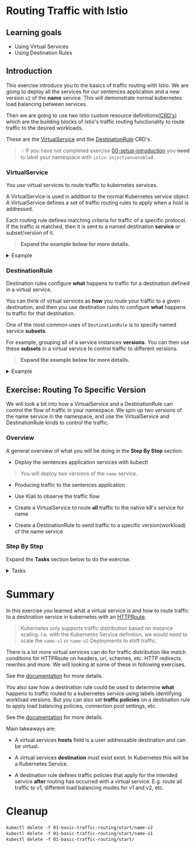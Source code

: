 [//]: # (Copyright, Eficode )
[//]: # (Origin: https://github.com/eficode-academy/istio-katas)
[//]: # (Tags: #sentences #kiali)

# Routing Traffic with Istio

## Learning goals

- Using Virtual Services
- Using Destination Rules

## Introduction

This exercise introduce you to the basics of traffic routing with Istio. 
We are going to deploy all the services for our sentences application 
and a new version `v2` of the **name** service. This will demonstrate normal 
kubernetes load balancing between services. 

Then we are going to use two Istio custom resource definitions([CRD's](https://kubernetes.io/docs/concepts/extend-kubernetes/api-extension/custom-resources/)) which are
the building blocks of Istio's traffic routing functionality to route traffic to 
the desired workloads.

These are the [VirtualService](https://istio.io/latest/docs/reference/config/networking/virtual-service/) and the [DestinationRule](https://istio.io/latest/docs/reference/config/networking/destination-rule/) CRD's.

> :bulb: If you have not completed exercise 
> [00-setup-introduction](00-setup-introduction.md) you **need** to label 
> your namespace with `istio-injection=enabled`.

### VirtualService

You use virtual services to route traffic to kubernetes services. 

A VirtualService is used in addition to the normal Kubernetes service object.
A VirtualService defines a set of traffic routing rules to apply when a host 
is addressed. 

Each routing rule defines matching criteria for traffic of a 
specific protocol. If the traffic is matched, then it is sent to a named 
destination **service** or subset/version of it.

> **Expand the example below for more details.**

<details>
    <summary> Example </summary>

```yaml
apiVersion: networking.istio.io/v1beta1
kind: VirtualService
metadata:
  name: myservice-route
spec:
  hosts:
  - myservice               # Apply these rules for traffic to this host
  gateways:
  - mesh
  http:
  - route:
    - destination:
        host: myservice     # Send to this Kubernetes Service
        subset: v1          # but only this subset of the Service
      weight: 25
    - destination:
        host: myservice
        subset: v2
      weight: 75
```

- The **http** block is an [HTTPRoute](https://istio.io/latest/docs/reference/config/networking/virtual-service/#HTTPRoute) 
containing the routing rules for HTTP/1.1, HTTP/2 and gRPC traffic. 

> You can also use [TCPRoute](https://istio.io/latest/docs/reference/config/networking/virtual-service/#TCPRoute) 
> and [TLSRoute](https://istio.io/latest/docs/reference/config/networking/virtual-service/#TLSRoute) 
> blocks for configuring routing.

- The **hosts** field is the user addressable destination that the routing rules 
apply to. It is the address used by a client when attempting to connect to a service.
This is **virtual** and doesn't actually have to exist. For example 
You could use it for consolidating routes to all services for an application. 

- The **destination** field specifies the **actual** destination of the routing 
rule and **must** exist. In kubernetes this is a **service** and generally 
takes a form like `reviews`, `ratings`, etc.
    
- The **weight** field can be used to specify the distribution of traffic,
    Within a single route.

- The `mesh` field in the gateways block is a reserved keyword used to imply 
**all** sidecars in the mesh.

- The subset block is the name of a subset within the service and **must** be 
defined in a **DestinationRule**.

</details>

### DestinationRule

Destination rules configure **what** happens to traffic for a destination 
defined in a virtual service.

You can think of virtual services as **how** you route your traffic to a given 
destination, and then you use destination rules to configure **what** happens 
to traffic for that destination.

One of the most common uses of `DestinationRule` is to specify named service **subsets**.

For example, grouping all of a service instances **versions**. You can then 
use these **subsets** in a virtual service to control traffic to different versions.

> **Expand the example below for more details.**

<details>
    <summary> Example </summary>

```yaml
apiVersion: networking.istio.io/v1beta1
kind: DestinationRule
metadata:
  name: my-destination-rule
spec:
  host: myservice      # These rules apply to this host. Typically a Kubernetes Service
  subsets:
  - name: v1           # Define a named subset 'v1'
    labels:
      version: v1      # Labels on 'host', e.g. labels on the Kubernetes Service
  - name: v2
    labels:
      version: v2
  - name: v3
    labels:
      version: v3
```

> Destination rules are applied by Istio **after** virtual service routing 
> rules are **evaluated**, so they apply to the traffic’s “real” destination.

> :bulb: If you have not completed exercise 
> [00-setup-introduction](00-setup-introduction.md) you **need** to label 
> your namespace with `istio-injection=enabled`.

</details>

## Exercise: Routing To Specific Version

We will look a bit into how a VirtualService and a DestinationRule can control 
the flow of traffic in your namespace. We spin up two versions of the name 
service in the namespace, and use the VirtualService and DestinationRule kinds 
to control the traffic.

### Overview

A general overview of what you will be doing in the **Step By Step** section.

- Deploy the sentences application services with kubectl

> You will deploy two versions of the `name` service.

- Producing traffic to the sentences application

- Use Kiali to observe the traffic flow

- Create a VirtualService to route **all** traffic to the native k8's service 
for name

- Create a DestinationRule to send traffic to a specific version(workload) of 
the name service

### Step By Step

Expand the **Tasks** section below to do the exercise.

<details>
    <summary> Tasks </summary>

#### Task: Deploy sentences app WITH TWO VERSIONS of the name services

___


```console
kubectl apply -f 01-basic-traffic-routing/start/
kubectl apply -f 01-basic-traffic-routing/start/name-v1
kubectl apply -f 01-basic-traffic-routing/start/name-v2
```

#### Task: Run loop-query.sh

___


```console
./scripts/loop-query.sh
```

#### Task: Observe the traffic in Kiali

___


Go to Graph menu item and select the **Versioned app graph** from the drop 
down menu.

![50/50 split of traffic](images/kiali-blue-green-anno.png)

What you are seeing here is kubernetes load balancing between PODS.
Kubernetes, or more specifically the `kube-proxy`, will load balance in 
either a *round robin* or *random* pattern depending on whether it is 
running in *user space* proxy mode or *IP tables* proxy mode.

You rarely want traffic routed to two version in an uncontrolled 
fashion.

So why is this happening?

> :bulb: Take a look at the label selector for the name service.
> It doesn't specify a version.  Compare this with the labels on the `name` Deployments by using `kubectl get deploy --show-labels`

#### Task: Create a destination rule and apply it

___


Create a destination rule called `name-dr.yaml` in 
`01-basic-traffic-routing/start/` and apply it.

```yaml
apiVersion: networking.istio.io/v1beta1
kind: DestinationRule
metadata:
  name: name-destination-rule
spec:
  host: name       # Apply to the name Kubernetes Service
  exportTo:
  - "."
  subsets:
  - name: name-v1  # Define a subset 'name-v1'
    labels:
      version: v1  # That consists of the destinations (i.e. Pods) with this label
  - name: name-v2
    labels:
      version: v2
```
The above destination rule says, when combined with a virtual service, **what** 
I want to do is send traffic to a workload **labeled** with either `v1` or `v2`.

```console
kubectl apply -f 01-basic-traffic-routing/start/name-dr.yaml
```
Applying the destination rule has no effect at this point because there is no 
virtual service including the destination rule.

> :bulb: To avoid 503 errors **always** apply destination rules and changes to 
> destination rules **prior** to changing virtual services.

#### Task: Create a `VirtualService` to route ALL traffic to version 1 of the name service

___


Create a virtual service called `name-vs.yaml` in 
`01-basic-traffic-routing/start/` and apply it.

```yaml
apiVersion: networking.istio.io/v1beta1
kind: VirtualService
metadata:
  name: name-route
spec:
  hosts:
  - name
  exportTo:
  - "."
  gateways:
  - mesh
  http:
  - route:
    - destination:
        host: name
        subset: name-v1
```

> The `host` field in the above yaml is the kubernetes short name for the service. 
> Istio will translate the short name based one the **namespace** of the rule. 
> E.g. if the virtual service is in namespace `default` the short name name will 
> be interpreted as `name.default.svc.cluster.local`. What will happen if the 
> **name** service is in the namespace `student1`?

```console
kubectl apply -f 01-basic-traffic-routing/start/name-vs.yaml
```

Immediately after applying this, you will see the output from the
`loop-query.sh` change and strings with '(v2)' in them are no longer
received.

Go to **Graph** menu item in Kiali and select the **Versioned app graph** 
from the drop down menu and observe the traffic flow. It may take a minute 
before fully complete but you should see the traffic being routed to the 
`name-v1` **service**.

> :bulb: Make sure to select `Idle Edges`, `Service Nodes` and 
> `Virtual Services` in the Display drop down.

![Basic virtual service route](images/basic-route-vs.png)

You can see in Kiali that the virtual service combined with the destination 
rule subsets routes traffic to the name workload labeled `v1` even though the 
name service has no versions defined in the selector.

#### Task: Add a route to version 2 of the name service as the **first** route

___

Add a destination to the new service in the `name-vs.yaml` you 
created before. But place it **before** the `name-v1` service and apply it.

```yaml
apiVersion: networking.istio.io/v1beta1
kind: VirtualService
metadata:
  name: name-route
spec:
  hosts:
  - name
  exportTo:
  - "."
  gateways:
  - mesh
  http:
  - route:
    - destination:
        host: name
        subset: name-v2
  - route:
    - destination:
        host: name
        subset: name-v1
```

```console
kubectl apply -f 01-basic-traffic-routing/start/name-vs.yaml
```

Immediately after applying this, you will see the output from the
`loop-query.sh` change and now only strings with '(v2)' in them are
received.

#### Task: Use the versioned app graph to observe route precedence in Kiali

___


Go to **Graph** menu item in Kiali and select the **Versioned app graph** 
from the drop down menu and observe the traffic flow. You will see that 
traffic is now being routed to the version 2 service.

![Routing precedence](images/basic-route-precedence-vs.png)

Routing rules are evaluated in **sequential** order from top to bottom, with 
the first rule in the virtual service definition being given highest priority. 

Reorder the destination rules so that service `name-v1` will be evaluated 
first and apply the changes.

```console
kubectl apply -f 01-basic-traffic-routing/start/name-vs.yaml
```

Go to **Graph** menu item in Kiali and select the **Versioned app graph** 
from the drop down menu and observe the traffic flow.Traffic should once more 
be routed to the `name-v1` service.

![Virtual service and destination rule](images/basic-route-vs.png)

</details>

# Summary

In this exercise you learned what a virtual service is and how to route traffic 
to a destination service in kubernetes with an 
[HTTPRoute](https://istio.io/latest/docs/reference/config/networking/virtual-service/#HTTPRoute).

> Kubernetes only supports traffic distribution based on instance scaling. I.e. with the Kubernetes Service definition, we would need to scale the `name-v1` or `name-v2` Deployments to shift traffic.

There is a lot more virtual services can do for traffic distribution like 
match conditions for HTTPRoute on headers, uri, schemes, etc. HTTP redirects, 
rewrites and more. We will looking at some of these in following exercises.

See the [documentation](https://istio.io/latest/docs/reference/config/networking/virtual-service/#VirtualService) 
for more details.

You also saw how a destination rule could be used to determine **what** 
happens to traffic routed to a kubernetes service using labels identifying 
workload versions. But you can also set **traffic policies** on a destination 
rule to apply load balancing policies, connection pool settings, etc.

See the [documentation](https://istio.io/latest/docs/reference/config/networking/destination-rule/#DestinationRule) 
for more details.

Main takeaways are:

* A virtual services **hosts** field is a user addressable destination and can 
be virtual.

* A virtual services **destination** must exist exist. In Kubernetes this will 
be a Kubernetes Service.

* A destination rule defines traffic policies that apply for the intended 
service **after** routing has occurred with a virtual service. E.g. route 
all traffic to v1, different load balancing modes for v1 and v2, etc.

# Cleanup

```console
kubectl delete -f 01-basic-traffic-routing/start/name-v2
kubectl delete -f 01-basic-traffic-routing/start/name-v1
kubectl delete -f 01-basic-traffic-routing/start/
```
